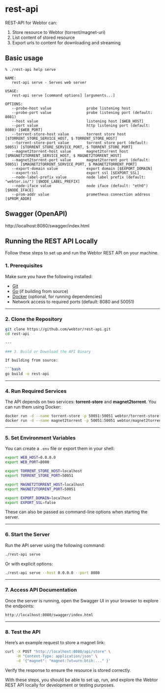 # rest-api

REST-API for Webtor can:
1. Store resource to Webtor (torrent/magnet-uri)
2. List content of stored resource
3. Export urls to content for downloading and streaming

## Basic usage

```
% ./rest-api help serve

NAME:
   rest-api serve - Serves web server

USAGE:
   rest-api serve [command options] [arguments...]

OPTIONS:
   --probe-host value                probe listening host
   --probe-port value                probe listening port (default: 8081)
   --host value                      listening host [$WEB_HOST]
   --port value                      http listening port (default: 8080) [$WEB_PORT]
   --torrent-store-host value        torrent store host [$TORRENT_STORE_SERVICE_HOST, $ TORRENT_STORE_HOST]
   --torrent-store-port value        torrent store port (default: 50051) [$TORRENT_STORE_SERVICE_PORT, $ TORRENT_STORE_PORT]
   --magnet2torrent-host value       magnet2torrent host [$MAGNET2TORRENT_SERVICE_HOST, $ MAGNET2TORRENT_HOST]
   --magnet2torrent-port value       magnet2torrent port (default: 50051) [$MAGNET2TORRENT_SERVICE_PORT, $ MAGNET2TORRENT_PORT]
   --export-domain value             export domain [$EXPORT_DOMAIN]
   --export-ssl                      export ssl [$EXPORT_SSL]
   --node-label-prefix value         node label prefix (default: "webtor.io/") [$NODE_LABEL_PREFIX]
   --node-iface value                node iface (default: "eth0") [$NODE_IFACE]
   --prom-addr value                 prometheus connection address [$PROM_ADDR]
```

## Swagger (OpenAPI)

http://localhost:8080/swagger/index.html

## Running the REST API Locally

Follow these steps to set up and run the Webtor REST API on your machine.

### 1. Prerequisites
Make sure you have the following installed:
- [Git](https://git-scm.com/)
- [Go](https://golang.org/) (if building from source)
- [Docker](https://www.docker.com/) (optional, for running dependencies)
- Network access to required ports (default: 8080 and 50051)

---

### 2. Clone the Repository

```bash
git clone https://github.com/webtor/rest-api.git
cd rest-api

---

### 3. Build or Download the API Binary

If building from source:

```bash
go build -o rest-api
```

---

### 4. Run Required Services

The API depends on two services: **torrent-store** and **magnet2torrent**. You can run them using Docker:

```bash
docker run -d --name torrent-store -p 50051:50051 webtor/torrent-store
docker run -d --name magnet2torrent -p 50051:50051 webtor/magnet2torrent
```

---

### 5. Set Environment Variables

You can create a `.env` file or export them in your shell:

```bash
export WEB_HOST=0.0.0.0
export WEB_PORT=8080

export TORRENT_STORE_HOST=localhost
export TORRENT_STORE_PORT=50051

export MAGNET2TORRENT_HOST=localhost
export MAGNET2TORRENT_PORT=50051

export EXPORT_DOMAIN=localhost
export EXPORT_SSL=false
```

These can also be passed as command-line options when starting the server.

---

### 6. Start the Server

Run the API server using the following command:

```bash
./rest-api serve
```

Or with explicit options:

```bash
./rest-api serve --host 0.0.0.0 --port 8080
```

---

### 7. Access API Documentation

Once the server is running, open the Swagger UI in your browser to explore the endpoints:

```
http://localhost:8080/swagger/index.html
```

---

### 8. Test the API

Here’s an example request to store a magnet link:

```bash
curl -X POST "http://localhost:8080/api/store" \
     -H "Content-Type: application/json" \
     -d '{"magnet": "magnet:?xt=urn:btih:..." }'
```

Verify the response to ensure the resource is stored correctly.

With these steps, you should be able to set up, run, and explore the Webtor REST API locally for development or testing purposes.

```

